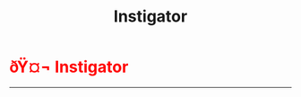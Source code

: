 ﻿---
lang: en-US
title: Instigator
prev:
next:
---

# <font color=red>ðŸ¤¬ <b>Instigator</b></font> <Badge text="Killing" type="tip" vertical="middle"/>
---


